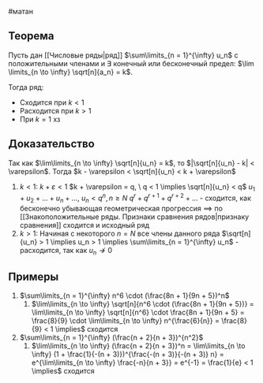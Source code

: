 #матан 
## Теорема
Пусть дан [[Числовые ряды|ряд]] $\sum\limits_{n = 1}^{\infty} u_n$ с положительными членами и $\exists$ конечный или бесконечный предел: $\lim \limits_{n \to \infty} \sqrt[n]{a_n} = k$.

Тогда ряд:
- Сходится при $k < 1$
- Расходится при $k > 1$
- При $k = 1$ хз
## Доказательство
Так как $\lim\limits_{n \to \infty} \sqrt[n]{u_n} = k$, то $|\sqrt[n]{u_n} - k| < \varepsilon$. Тогда $k - \varepsilon < \sqrt[n]{u_n} < k + \varepsilon$
1) $k < 1:$
	$k + \varepsilon < 1$
	$k + \varepsilon = q, \ q < 1 \implies \sqrt[n]{u_n} < q$
	$u_1 + u_2 + \dots + u_n + \dots, \ u_n < q^n,  n \geq N$
	$q^r + q^{r + 1} + q^{r + 2} + \dots$ - сходится, как бесконечно убывающая геометрическая прогрессия $\implies$ по [[Знакоположительные ряды. Признаки сравнения рядов|признаку сравнения]] сходится и исходный ряд
2) $k > 1:$
	Начиная с некоторого $n = N$ все члены данного ряда $\sqrt[n]{u_n} > 1 \implies u_n > 1 \implies \sum\limits_{n = 1}^{\infty} u_n$ - расходится, так как $u_n \nrightarrow 0$
## Примеры
1. $\sum\limits_{n = 1}^{\infty} n^6 \cdot (\frac{8n + 1}{9n + 5})^n$
	1) $\lim\limits_{n \to \infty} \sqrt[n]{n^6 \cdot (\frac{8n + 1}{9n + 5})} = \lim\limits_{n \to \infty} \sqrt[n]{n^6} \cdot \frac{8n + 1}{9n + 5} = \frac{8}{9} \cdot \lim\limits_{n \to \infty} n^{\frac{6}{n}} = \frac{8}{9} < 1 \implies$ сходится
2. $\sum\limits_{n = 1}^{\infty} (\frac{n + 2}{n + 3})^{n^2}$
	1) $\lim\limits_{n \to \infty} (\frac{n + 2}{n + 3})^n = \lim\limits_{n \to \infty} (1 + \frac{1}{-(n + 3)})^{\frac{-(n + 3)}{-(n + 3)} n} = e^{\lim\limits_{n \to \infty} \frac{-n}{n + 3}} = e^{-1} = \frac{1}{e} < 1 \implies$ сходится